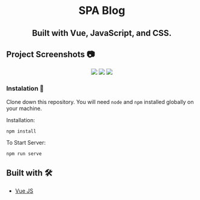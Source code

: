 <h1 align="center">SPA Blog</h1>
<h2 align="center">Built with Vue, JavaScript, and CSS.</h2>

## Project Screenshots 📷

<p align="center">
<img src="https://i.imgur.com/ZHGkrOx.png">
<img src="https://i.imgur.com/7tgO1BY.png">
<img src="https://i.imgur.com/drU3k2t.png">
</p>

### Instalation 🔧

Clone down this repository. You will need `node` and `npm` installed globally on your machine.  

Installation:

`npm install`

To Start Server:

`npm run serve`

## Built with 🛠️

* [Vue JS](https://vuejs.org/)

